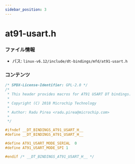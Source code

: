 ```yaml
---
sidebar_position: 3
---
```

# at91-usart.h

### ファイル情報

- パス: `linux-v6.12/include/dt-bindings/mfd/at91-usart.h`

### コンテンツ

```h
/* SPDX-License-Identifier: GPL-2.0 */
/*
 * This header provides macros for AT91 USART DT bindings.
 *
 * Copyright (C) 2018 Microchip Technology
 *
 * Author: Radu Pirea <radu.pirea@microchip.com>
 *
 */

#ifndef __DT_BINDINGS_AT91_USART_H__
#define __DT_BINDINGS_AT91_USART_H__

#define AT91_USART_MODE_SERIAL	0
#define AT91_USART_MODE_SPI	1

#endif /* __DT_BINDINGS_AT91_USART_H__ */

```
